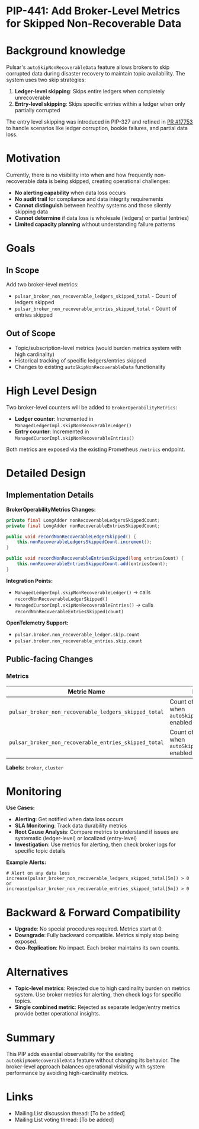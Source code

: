 # PIP-441: Add Broker-Level Metrics for Skipped Non-Recoverable Data

# Background knowledge

Pulsar's `autoSkipNonRecoverableData` feature allows brokers to skip corrupted data during disaster recovery to maintain topic availability. The system uses two skip strategies:

1. **Ledger-level skipping**: Skips entire ledgers when completely unrecoverable
2. **Entry-level skipping**: Skips specific entries within a ledger when only partially corrupted

The entry level skipping was introduced in PIP-327 and refined in [PR #17753](https://github.com/apache/pulsar/pull/17753) to handle scenarios like ledger corruption, bookie failures, and partial data loss.

# Motivation

Currently, there is no visibility into when and how frequently non-recoverable data is being skipped, creating operational challenges:

- **No alerting capability** when data loss occurs
- **No audit trail** for compliance and data integrity requirements  
- **Cannot distinguish** between healthy systems and those silently skipping data
- **Cannot determine** if data loss is wholesale (ledgers) or partial (entries)
- **Limited capacity planning** without understanding failure patterns

# Goals

## In Scope

Add two broker-level metrics:
- `pulsar_broker_non_recoverable_ledgers_skipped_total` - Count of ledgers skipped
- `pulsar_broker_non_recoverable_entries_skipped_total` - Count of entries skipped

## Out of Scope

- Topic/subscription-level metrics (would burden metrics system with high cardinality)
- Historical tracking of specific ledgers/entries skipped
- Changes to existing `autoSkipNonRecoverableData` functionality

# High Level Design

Two broker-level counters will be added to `BrokerOperabilityMetrics`:

- **Ledger counter**: Incremented in `ManagedLedgerImpl.skipNonRecoverableLedger()`
- **Entry counter**: Incremented in `ManagedCursorImpl.skipNonRecoverableEntries()`

Both metrics are exposed via the existing Prometheus `/metrics` endpoint.

# Detailed Design

## Implementation Details

**BrokerOperabilityMetrics Changes:**
```java
private final LongAdder nonRecoverableLedgersSkippedCount;
private final LongAdder nonRecoverableEntriesSkippedCount;

public void recordNonRecoverableLedgerSkipped() {
    this.nonRecoverableLedgersSkippedCount.increment();
}

public void recordNonRecoverableEntriesSkipped(long entriesCount) {
    this.nonRecoverableEntriesSkippedCount.add(entriesCount);
}
```

**Integration Points:**
- `ManagedLedgerImpl.skipNonRecoverableLedger()` → calls `recordNonRecoverableLedgerSkipped()`  
- `ManagedCursorImpl.skipNonRecoverableEntries()` → calls `recordNonRecoverableEntriesSkipped(count)`

**OpenTelemetry Support:**
- `pulsar.broker.non_recoverable_ledger.skip.count` 
- `pulsar.broker.non_recoverable_entries.skip.count`

## Public-facing Changes

### Metrics

| Metric Name | Description | Type |
|-------------|-------------|------|
| `pulsar_broker_non_recoverable_ledgers_skipped_total` | Count of ledgers skipped when `autoSkipNonRecoverableData` enabled | Counter |
| `pulsar_broker_non_recoverable_entries_skipped_total` | Count of entries skipped when `autoSkipNonRecoverableData` enabled | Counter |

**Labels:** `broker`, `cluster`

# Monitoring

**Use Cases:**
- **Alerting**: Get notified when data loss occurs 
- **SLA Monitoring**: Track data durability metrics
- **Root Cause Analysis**: Compare metrics to understand if issues are systematic (ledger-level) or localized (entry-level)
- **Investigation**: Use metrics for alerting, then check broker logs for specific topic details

**Example Alerts:**
```prometheus
# Alert on any data loss
increase(pulsar_broker_non_recoverable_ledgers_skipped_total[5m]) > 0 or
increase(pulsar_broker_non_recoverable_entries_skipped_total[5m]) > 0
```

# Backward & Forward Compatibility

- **Upgrade**: No special procedures required. Metrics start at 0.
- **Downgrade**: Fully backward compatible. Metrics simply stop being exposed.
- **Geo-Replication**: No impact. Each broker maintains its own counts.

# Alternatives

- **Topic-level metrics**: Rejected due to high cardinality burden on metrics system. Use broker metrics for alerting, then check logs for specific topics.
- **Single combined metric**: Rejected as separate ledger/entry metrics provide better operational insights.

# Summary

This PIP adds essential observability for the existing `autoSkipNonRecoverableData` feature without changing its behavior. The broker-level approach balances operational visibility with system performance by avoiding high-cardinality metrics.

# Links

* Mailing List discussion thread: [To be added]
* Mailing List voting thread: [To be added]